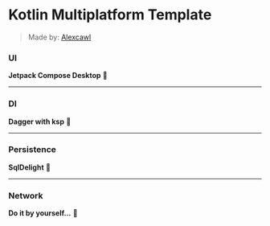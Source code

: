 # Kotlin Multiplatform Template

> Made by: [Alexcawl](https://github.com/AlexCawl)

### UI

**Jetpack Compose Desktop** 🤩

----

### DI

**Dagger with ksp** 🤯

----

### Persistence

**SqlDelight** 🤖

----

### Network

**Do it by yourself...** 🥶